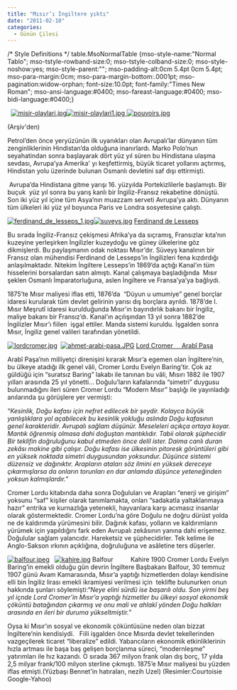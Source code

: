 ```yaml
---
title: "Mısır’ı İngiltere yıktı"
date: "2011-02-10"
categories: 
  - Günün Çilesi
---
```


/\* Style Definitions \*/ table.MsoNormalTable {mso-style-name:"Normal Tablo"; mso-tstyle-rowband-size:0; mso-tstyle-colband-size:0; mso-style-noshow:yes; mso-style-parent:""; mso-padding-alt:0cm 5.4pt 0cm 5.4pt; mso-para-margin:0cm; mso-para-margin-bottom:.0001pt; mso-pagination:widow-orphan; font-size:10.0pt; font-family:"Times New Roman"; mso-ansi-language:#0400; mso-fareast-language:#0400; mso-bidi-language:#0400;}

  [![misir-olaylari.jpg](../uploads/2011/02/misir-olaylari-1.jpg)](../uploads/2011/02/misir-olaylari-1.jpg "misir-olaylari.jpg")[![misir-olaylari1.jpg](../uploads/2011/02/misir-olaylari1.jpg) ](../uploads/2011/02/misir-olaylari1.jpg "misir-olaylari1.jpg")[![pouvoirs.jpg](../uploads/2011/02/pouvoirs.jpg)](../uploads/2011/02/pouvoirs.jpg "pouvoirs.jpg")

(Arşiv'den)

Petrol’den önce yeryüzünün ilk uyanıkları olan Avrupalı’lar dünyanın tüm zenginliklerinin Hindistan’da olduğuna inanırlardı. Marko Polo’nun seyahatindan sonra başlayarak dört yüz yıl süren bu Hindistana ulaşma sevdası, Avrupa’ya Amerika' yı keşfettirmiş, büyük ticaret yollarını açtırmış, Hindistan yolu üzerinde bulunan Osmanlı devletini saf dışı ettirmişti.

 Avrupa’da Hindistana gitme yarışı 16. yüzyılda Portekizlilerle başlamıştı. Bir buçuk  yüz yıl sonra bu yarış kanlı bir İngiliz-Fransız rekabetine dönüştü. Son iki yüz yıl içine tüm Asya’nın muazzam serveti Avrupa’ya aktı. Dünyanın tüm ülkeleri iki yüz yıl boyunca Paris ve Londra sosyetesine çalıştı.

 [![ferdinand_de_lesseps_1.jpg](../uploads/2011/02/ferdinand_de_lesseps_1.jpg)](../uploads/2011/02/ferdinand_de_lesseps_1.jpg "ferdinand_de_lesseps_1.jpg")[![suveys.jpg](../uploads/2011/02/suveys.jpg)](../uploads/2011/02/suveys.jpg "suveys.jpg") [Ferdinand de Lesseps](../uploads/2011/02/ferdinand_de_lesseps_1.jpg "ferdinand_de_lesseps_1.jpg")

Bu sırada İngiliz-Fransız çekişmesi Afrika’ya da sıçramış, Fransızlar kıta’nın kuzeyine yerleşirken İngilizler kuzeydoğu ve güney ülkelerine göz dikmişlerdi. Bu paylaşmanın odak noktası Mısır’dır. Süveyş kanalının bir Fransız olan mühendisi Ferdinand de Lesseps’in İngilizleri fena kızdırdığı anlaşılmaktadır. Nitekim İngiltere Lesseps’in 1869’da açtığı Kanal’ın tüm hisselerini borsalardan satın almıştı. Kanal çalışmaya başladığında  Mısır şeklen Osmanlı İmparatorluğuna, aslen İngiltere ve Fransa’ya’ya bağlıydı.

1875’te Mısır maliyesi iflas etti, 1876’da  “Düyun u umumiye” genel borçlar idaresi kurularak tüm devlet gelirinin yarısı dış borçlara ayrıldı. 1878’de I. Mısır Meşrutî idaresi kurulduğunda Mısır’ın bayındırlık bakanı bir İngiliz, maliye bakanı bir Fransız’dı. Kanal’ın açılışından 13 yıl sonra 1882’de İngilizler Mısır’ı fiilen  işgal ettiler. Manda sistemi kuruldu. İşgalden sonra Mısır, İngiliz genel valileri tarafından yönetildi.  

[![lordcromer.jpg](../uploads/2011/02/lordcromer.jpg)](../uploads/2011/02/lordcromer.jpg "lordcromer.jpg")  [](../uploads/2011/02/ahmet-arabi-pasa.jpg "ahmet-arabi-pasa.JPG")[![ahmet-arabi-pasa.JPG](../uploads/2011/02/ahmet-arabi-pasa.JPG)](../uploads/2011/02/ahmet-arabi-pasa.jpg "ahmet-arabi-pasa.JPG") [Lord Cromer     Arabî Paşa](../uploads/2011/02/lordcromer.jpg "lordcromer.jpg")

Arabî Paşa’nın milliyetçi direnişini kırarak Mısır’a egemen olan İngiltere’nin, bu ülkeye atadığı ilk genel vâli, Cromer Lordu Evelyn Baring’tir. Çok az güldüğü için “suratsız Baring” lakabı ile tanınan bu vâli, Mısırı 1882 ile 1907 yılları arasında 25 yıl yönetti… Doğulu’ların kafalarında “simetri” duygusu bulunmadığını ileri süren Cromer Lordu “Modern Mısır” başlığı ile yayınladığı anılarında şu görüşlere yer vermişti:

“_Kesinlik, Doğu kafası için nefret edilecek bir şeydir. Kolayca büyük yanlışlıklara yol açabilecek bu kesinlik yokluğu aslında Doğu kafasının genel karakteridir. Avrupalı sağlam düşünür. Meseleleri açıkça ortaya koyar. Mantık öğrenmiş olmasa dahi doğuştan mantıklıdır. Tabii olarak şüphecidir Bir teklifin doğruluğunu kabul etmeden önce delil ister. Daima canlı duran zekâsı makine gibi çalışır. Doğu kafası ise ülkesinin pitoresk görüntüleri gibi en yüksek noktada simetri duygusundan yoksundur. Düşünce sistemi düzensiz ve dağınıktır. Arapların ataları söz ilmini en yüksek dereceye çıkarmışlarsa da onların torunları en dar anlamda düşünce yeteneğinden yoksun kalmışlardır.”_

Cromer Lordu kitabında daha sonra Doğuluları ve Arapları “enerji ve girişim” yoksunu “saf” kişiler olarak tanımlamakta, onları “sadakatla yaltaklanmaya hazır” entrika ve kurnazlığa yetenekli, hayvanlara karşı acımasız insanlar olarak göstermektedir. Cromer Lordu’na göre Doğulu ne doğru dürüst yolda ne de kaldırımda yürümesini bilir. Dağınık kafası, yolların ve kaldırımların yürümek için yapıldığını fark eden Avrupalı zekâsının yanına dahi erişemez. Doğulular sağlam yalancıdır. Hareketsiz ve şüphecidirler. Tek kelime ile Anglo-Sakson ırkının açıklığına, doğruluğuna ve asâletine ters düşerler.

[![balfour.jpeg](../uploads/2011/02/balfour.jpeg)](../uploads/2011/02/balfour.jpeg "balfour.jpeg")   [![kahire.jpg](../uploads/2011/02/kahire.jpg)](../uploads/2011/02/kahire.jpg "kahire.jpg")[](../uploads/2011/02/kahire.jpg "kahire.jpg") Balfour          Kahire 1900 Cromer Lordu Evelyn Baring’in emekli olduğu gün devrin İngiltere Başbakanı Balfour, 30 temmuz 1907 günü Avam Kamarasında, Mısır’a yaptığı hizmetlerden dolayı kendisine elli bin İngiliz lirası emekli ikramiyesi verilmesi için  teklifte bulunurken onun hakkında şunları söylemişti:“_Neye elini sürdü ise başarılı oldu. Son yirmi beş yıl içnde Lord Cromer’in Mısır’a yaptığı hizmetler bu ülkeyi sosyal ekonomik çöküntü batağından çıkarmış ve onu mali ve ahlakî yönden Doğu halkları arasında en ileri bir duruma yükseltmiştir.”_

Oysa ki Mısır’ın sosyal ve ekonomik çöküntüsüne neden olan bizzat İngiltere’nin kendisiydi.   Fiili işgalden önce Mısırda devlet tekellerinden vazgeçilerek ticaret “liberalize” edildi. Yabancıların ekonomik etkinliklerinin hızla artması ile başa baş gelişen borçlanma süreci, “modernleşme” yatırımları ile hız kazandı. O sırada 367 milyon frank olan dış borç, 17 yılda 2,5 milyar frank/100 milyon sterline çıkmıştı. 1875’e Mısır maliyesi bu yüzden iflas etmişti.(Yüzbaşı Bennet'in hatıraları, nezih Uzel) (Resimler:Courtoisie Google-Yahoo)

